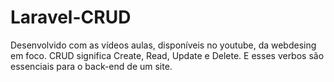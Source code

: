 # Laravel-CRUD

Desenvolvido com as vídeos aulas, disponíveis no youtube, da webdesing em foco. CRUD significa Create, Read, Update e Delete.
E esses verbos são essenciais para o back-end de um site.
